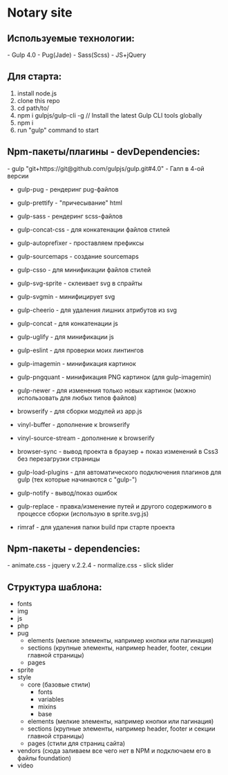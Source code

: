 ﻿<h1>Notary site</h1>

<h2>Используемые технологии:</h2>
 - Gulp 4.0
 - Pug(Jade)
 - Sass(Scss)
 - JS+jQuery

<h2>Для старта:</h2>
<ol>
  <li>install node.js</li>
  <li>clone this repo</li>
  <li>cd path/to/</li>
  <li>npm i gulpjs/gulp-cli -g  // Install the latest Gulp CLI tools globally</li>
  <li>npm i</li>
  <li>run "gulp" command to start</li>
</ol>

<h2>Npm-пакеты/плагины - devDependencies:</h2>
  - gulp "git+https://git@github.com/gulpjs/gulp.git#4.0" - Галп в 4-ой версии

  - gulp-pug                - рендеринг pug-файлов
  - gulp-prettify           - "причесывание" html

  - gulp-sass               - рендеринг scss-файлов
  - gulp-concat-css         - для конкатенации файлов стилей
  - gulp-autoprefixer       - проставляем префиксы
  - gulp-sourcemaps         - создание sourcemaps
  - gulp-csso               - для минификации файлов стилей

  - gulp-svg-sprite         - склеивает svg в спрайты
  - gulp-svgmin             - минифицирует svg
  - gulp-cheerio            - для удаления лишних атрибутов из svg

  - gulp-concat             - для конкатенации js
  - gulp-uglify             - для минификации js
  - gulp-eslint             - для проверки моих линтингов

  - gulp-imagemin           - минификация картинок
  - gulp-pngquant           - минификация PNG картинок (для gulp-imagemin)
  - gulp-newer              - для изменения только новых картинок (можно использовать для любых типов файлов)

  - browserify              - для сборки модулей из app.js
  - vinyl-buffer            - дополнение к browserify
  - vinyl-source-stream     - дополнение к browserify

  - browser-sync            - вывод проекта в браузер + показ изменений в Css3 без перезагрузки страницы
  - gulp-load-plugins       - для автоматического подключения плагинов для gulp (тех которые начинаются с "gulp-")
  - gulp-notify             - вывод/показ ошибок
  - gulp-replace            - правка/изменение путей и другого содержимого в процессе сборки (использую в sprite.svg.js)
  - rimraf                  - для удаления папки build при старте проекта


<h2>Npm-пакеты - dependencies:</h2>
  - animate.css
  - jquery v.2.2.4
  - normalize.css
  - slick slider


<h2>Структура шаблона:</h2>
  <ul>
    <li>fonts</li>
    <li>img</li>
    <li>js</li>
    <li>php</li>
    <li>pug
      <ul>
        <li>elements (мелкие элементы, например кнопки или пагинация)</li>
        <li>sections (крупные элементы, например header, footer, секции главной страницы)</li>
        <li>pages</li>
      </ul>
    </li>
    <li>sprite</li>
    <li>style
      <ul>
        <li>core (базовые стили)
          <ul>
            <li>fonts</li>
            <li>variables</li>
            <li>mixins</li>
            <li>base</li>
          </ul>
        </li>
        <li>elements (мелкие элементы, например кнопки или пагинация)</li>
        <li>sections (крупные элементы, например header, footer и секции главной страницы)</li>
        <li>pages (стили для страниц сайта)</li>
      </ul>
    </li>
    <li>vendors (сюда заливаем все чего нет в NPM и подключаем его в файлы foundation)</li>
    <li>video</li>
  </ul>